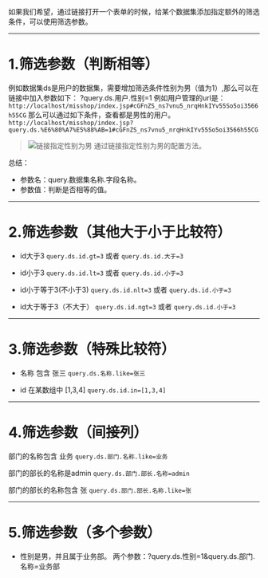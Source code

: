 如果我们希望，通过链接打开一个表单的时候，给某个数据集添加指定额外的筛选条件，可以使用筛选参数。


***
1.筛选参数（判断相等）
=============
例如数据集ds是用户的数据集，需要增加筛选条件性别为男（值为1）,那么可以在链接中加入参数如下：
?query.ds.用户.性别=1
例如用户管理的url是：
```http://localhost/misshop/index.jsp#cGFnZS_ns7vnu5_nrqHnkIYv55So5oi3566h55CG```
那么可以通过如下条件，查看都是男性的用户。
```http://localhost/misshop/index.jsp?query.ds.%E6%80%A7%E5%88%AB=1#cGFnZS_ns7vnu5_nrqHnkIYv55So5oi3566h55CG```

>![链接指定性别为男](https://upload-images.jianshu.io/upload_images/12920178-40f78fefa66335c3.png?imageMogr2/auto-orient/strip%7CimageView2/2/w/1240)
>通过链接指定性别为男的配置方法。

总结：
*  参数名：query.数据集名称.字段名称。
*  参数值：判断是否相等的值。

***
2.筛选参数（其他大于小于比较符）
=============
* id大于3
```query.ds.id.gt=3``` 或者  ```query.ds.id.大于=3``` 

* id小于3
```query.ds.id.lt=3``` 或者  ```query.ds.id.小于=3``` 

* id小于等于3(不小于3)
```query.ds.id.nlt=3``` 或者  ```query.ds.id.小于=3``` 

* id大于等于3（不大于）
```query.ds.id.ngt=3``` 或者  ```query.ds.id.小于=3``` 


***
3.筛选参数（特殊比较符）
=============
* 名称 包含 张三
```query.ds.名称.like=张三``` 

* id 在某数组中 [1,3,4]
```query.ds.id.in=[1,3,4]``` 


***
4.筛选参数（间接列）
=============
部门的名称包含 业务
```query.ds.部门.名称.like=业务```


部门的部长的名称是admin
```query.ds.部门.部长.名称=admin``` 

部门的部长的名称包含 张
```query.ds.部门.部长.名称.like=张``` 



***
5.筛选参数（多个参数）
=============
* 性别是男，并且属于业务部。
两个参数：?query.ds.性别=1&query.ds.部门.名称=业务部



